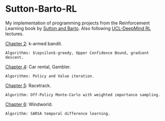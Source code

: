 # Sutton-Barto-RL
My implementation of programming projects from the Reinforcement Learning book by [Sutton and Barto](http://incompleteideas.net/book/the-book-2nd.html). Also following [UCL-DeepMind RL](https://youtube.com/playlist?list=PLqYmG7hTraZDVH599EItlEWsUOsJbAodm&si=wiYHlUD98ZUMXGg6) lectures.

[Chapter 2](https://github.com/baur-mukhamet/Sutton-Barto-RL/tree/main/chapter_2): k-armed bandit. 
    
    Algorithms: $\epsilon$-greedy, Upper Confidence Bound, gradient descent.

[Chapter 4](https://github.com/baur-mukhamet/Sutton-Barto-RL/tree/main/chapter_4): Car rental, Gambler. 
    
    Algorithms: Policy and Value iteration.

[Chapter 5](https://github.com/baur-mukhamet/Sutton-Barto-RL/tree/main/chapter_5/racetrack): Racetrack.

    Algorithm: Off-Policy Monte-Carlo with weighted importance sampling.

[Chapter 6](https://github.com/baur-mukhamet/Sutton-Barto-RL/tree/main/chapter_6): Windworld.

    Algorithm: SARSA temporal difference learning.


